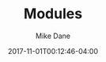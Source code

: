 ---
date: 2017-11-01T00:12:46-04:00
title: "Modules"
seo_title: "Modules | Ruby | Mike Dane"
subheader:
     greeting: Ruby - Programming Language
     description: This course covers the basics of programming in Ruby. Work your way through the videos/articles and I'll teach you everything you need to know to start your programming journey!
description: This tutorial covers modules in Ruby.
author: Mike Dane
image: modules.png
video: Cq_dKYAqMrI
url: /programming-languages/ruby/modules/
weight: 34
---